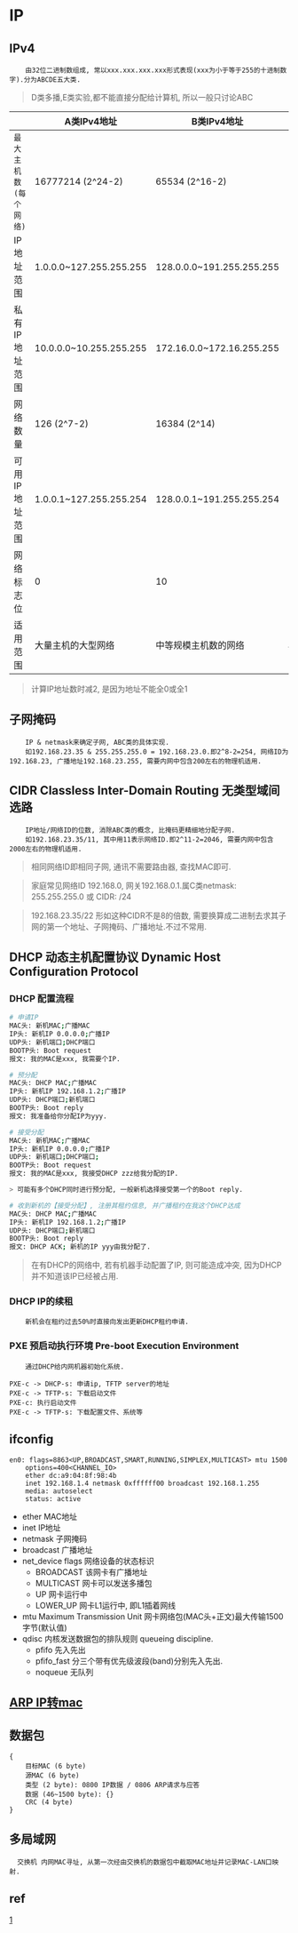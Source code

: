 # IP

## IPv4

        由32位二进制数组成, 常以xxx.xxx.xxx.xxx形式表现(xxx为小于等于255的十进制数字).分为ABCDE五大类.

> D类多播,E类实验,都不能直接分配给计算机, 所以一般只讨论ABC

|                            | A类IPv4地址             | B类IPv4地址               | C类IPv4地址                 |
| -------------------------- | ----------------------- | ------------------------- | --------------------------- |
| `最大主机数(每个网络)` | 16777214 (2^24-2)       | 65534 (2^16-2)            | 254 (2^8-2)                 |
| IP地址范围                 | 1.0.0.0~127.255.255.255 | 128.0.0.0~191.255.255.255 | 192.0.0.0~223.255.255.255   |
| 私有IP地址范围             | 10.0.0.0~10.255.255.255 | 172.16.0.0~172.16.255.255 | 192.168.0.0~192.168.255.255 |
| 网络数量                 | 126 (2^7-2)             | 16384 (2^14)              | 2097152 (2^21)              |
| 可用IP地址范围             | 1.0.0.1~127.255.255.254 | 128.0.0.1~191.255.255.254 | 192.0.0.1~223.255.255.254   |
| 网络标志位                 | 0                       | 10                        | 110                         |
| 适用范围                   | 大量主机的大型网络      | 中等规模主机数的网络      | 小型局域网                  |

> 计算IP地址数时减2, 是因为地址不能全0或全1

## 子网掩码

        IP & netmask来确定子网, ABC类的具体实现.  
        如192.168.23.35 & 255.255.255.0 = 192.168.23.0.即2^8-2=254, 网络ID为192.168.23, 广播地址192.168.23.255, 需要内网中包含200左右的物理机适用.

## CIDR Classless Inter-Domain Routing 无类型域间选路

        IP地址/网络ID的位数, 消除ABC类的概念, 比掩码更精细地分配子网.  
        如192.168.23.35/11, 其中用11表示网络ID.即2^11-2=2046, 需要内网中包含2000左右的物理机适用.

> 相同网络ID即相同子网, 通讯不需要路由器, 查找MAC即可.

> 家庭常见网络ID 192.168.0, 网关192.168.0.1.属C类netmask: 255.255.255.0 或 CIDR: /24

> 192.168.23.35/22 形如这种CIDR不是8的倍数, 需要换算成二进制去求其子网的第一个地址、子网掩码、广播地址.不过不常用.

## DHCP 动态主机配置协议 Dynamic Host Configuration Protocol

### DHCP 配置流程

```bash
# 申请IP
MAC头: 新机MAC;广播MAC
IP头: 新机IP 0.0.0.0;广播IP
UDP头: 新机端口;DHCP端口
BOOTP头: Boot request
报文: 我的MAC是xxx, 我需要个IP.

# 预分配
MAC头: DHCP MAC;广播MAC
IP头: 新机IP 192.168.1.2;广播IP
UDP头: DHCP端口;新机端口
BOOTP头: Boot reply
报文: 我准备给你分配IP为yyy.

# 接受分配
MAC头: 新机MAC;广播MAC
IP头: 新机IP 0.0.0.0;广播IP
UDP头: 新机端口;DHCP端口;
BOOTP头: Boot request
报文: 我的MAC是xxx, 我接受DHCP zzz给我分配的IP.

> 可能有多个DHCP同时进行预分配, 一般新机选择接受第一个的Boot reply.

# 收到新机的【接受分配】, 注册其租约信息, 并广播租约在我这个DHCP达成
MAC头: DHCP MAC;广播MAC
IP头: 新机IP 192.168.1.2;广播IP
UDP头: DHCP端口;新机端口
BOOTP头: Boot reply
报文: DHCP ACK; 新机的IP yyy由我分配了.
```

> 在有DHCP的网络中, 若有机器手动配置了IP, 则可能造成冲突, 因为DHCP并不知道该IP已经被占用.

### DHCP IP的续租

        新机会在租约过去50%时直接向发出更新DHCP租约申请.

### PXE 预启动执行环境 Pre-boot Execution Environment

        通过DHCP给内网机器初始化系统.

```PXE
PXE-c -> DHCP-s: 申请ip, TFTP server的地址
PXE-c -> TFTP-s: 下载启动文件
PXE-c: 执行启动文件
PXE-c -> TFTP-s: 下载配置文件、系统等
```

## ifconfig

```ifconfig
en0: flags=8863<UP,BROADCAST,SMART,RUNNING,SIMPLEX,MULTICAST> mtu 1500
    options=400<CHANNEL_IO>
    ether dc:a9:04:8f:98:4b
    inet 192.168.1.4 netmask 0xffffff00 broadcast 192.168.1.255
    media: autoselect
    status: active
```

- ether MAC地址
- inet IP地址
- netmask 子网掩码
- broadcast 广播地址
- net_device flags 网络设备的状态标识
  - BROADCAST 该网卡有广播地址
  - MULTICAST 网卡可以发送多播包
  - UP 网卡运行中
  - LOWER_UP 网卡L1运行中, 即L1插着网线
- mtu Maximum Transmission Unit 网卡网络包(MAC头+正文)最大传输1500字节(默认值)
- qdisc 内核发送数据包的排队规则 queueing discipline.
  - pfifo 先入先出
  - pfifo_fast 分三个带有优先级波段(band)分别先入先出.
  - noqueue 无队列

## [ARP IP转mac](ARP.md)

## 数据包

```netdata
{
    目标MAC (6 byte)
    源MAC (6 byte)
    类型 (2 byte): 0800 IP数据 / 0806 ARP请求与应答
    数据 (46~1500 byte): {}
    CRC (4 byte)
}
```

## 多局域网

      交换机 内网MAC寻址, 从第一次经由交换机的数据包中截取MAC地址并记录MAC-LAN口映射.  

## ref

[1](https://blog.csdn.net/yexiangCSDN/article/details/85259714)
